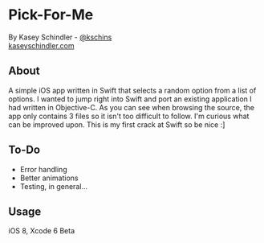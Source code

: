 Pick-For-Me
===================

By Kasey Schindler - [@kschins](http://twitter.com/kschins)  
[kaseyschindler.com](http://kaseyschindler.com)

About
-----
A simple iOS app written in Swift that selects a random option from a list of options.
I wanted to jump right into Swift and port an existing application I had written in Objective-C. 
As you can see when browsing the source, the app only contains 3 files so it isn't too difficult
to follow. I'm curious what can be improved upon. This is my first crack at Swift so be nice :]

To-Do
-----
- Error handling
- Better animations
- Testing, in general...

Usage
-----
iOS 8, Xcode 6 Beta
